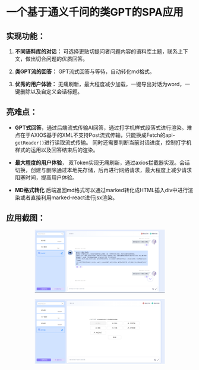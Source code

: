 # 一个基于通义千问的类GPT的SPA应用

## 实现功能：

1. **不同语料库的对话：** 可选择更贴切提问者问题内容的语料库主题，联系上下文，做出切合问题的优质回答。

2. **类GPT流的回答：** GPT流式回答与等待，自动转化md格式。

3. **优秀的用户体验：** 无痛刷新，最大程度减少加载，一键导出对话为word，一键删除以及自定义会话标题。

## 亮难点：

- **GPT式回答**，通过后端流式传输AI回答，通过打字机样式段落式进行渲染。难点在于AXIOS基于的XML不支持Post流式传输，只能换成Fetch的api-`getReader()`进行读取流式传输。
  同时还需要判断当前对话进度，控制打字机样式的运用以及回答结束后的渲染。

- **最大程度的用户体验**， 双Token实现无痛刷新，通过axios拦截器实现。会话切换，创建与删除通过本地先存储，后再进行网络请求，最大程度上减少请求阻塞时间，提高用户体验。

- **MD格式转化** 后端返回md格式可以通过marked转化成HTML插入div中进行渲染或者直接利用marked-react进行jsx渲染。

## 应用截图：

<p align="center">
  <img src="./public/readme1.png" alt="yyblog Logo" width="350">
</p>
<p align="center">
  <img src="./public/readme2.png" alt="yyblog Logo" width="350">
</p>
